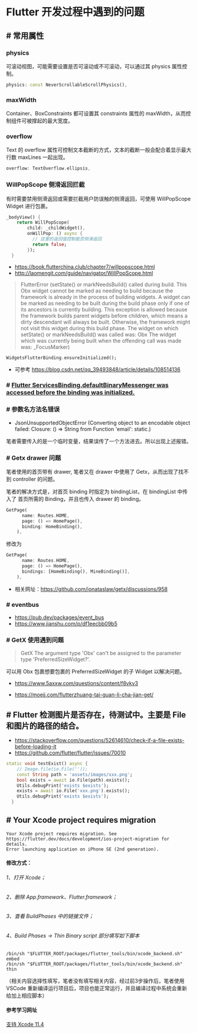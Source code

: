 # Flutter 开发过程中遇到的问题

## # 常用属性
### physics
可滚动视图，可能需要设置是否可滚动或不可滚动，可以通过其 physics 属性控制。
```dart
physics: const NeverScrollableScrollPhysics(),
```
### maxWidth
Container、BoxConstraints 都可设置其 constraints 属性的 maxWidth，从而控制组件可被撑起的最大宽度。

### overflow
Text 的 overflow 属性可控制文本截断的方式，文本的截断一般会配合着显示最大行数 maxLines 一起出现。
```dart
overflow: TextOverflow.ellipsis,
```

### WillPopScope 侧滑返回拦截

有时需要禁用侧滑返回或需要拦截用户防误触的侧滑返回，可使用 WillPopScope Widget 进行包裹。

```dart
_bodyView() {
    return WillPopScope(
        child: _childWidget(),
        onWillPop: () async {
          // 这里的返回值控制能否侧滑返回
          return false;
        });
  }
```

- https://book.flutterchina.club/chapter7/willpopscope.html
- http://laomengit.com/guide/navigator/WillPopScope.html




> FlutterError (setState() or markNeedsBuild() called during build. This Obx widget cannot be marked as needing to build because the framework is already in the process of building widgets. A widget can be marked as needing to be built during the build phase only if one of its ancestors is currently building. This exception is allowed because the framework builds parent widgets before children, which means a dirty descendant will always be built. Otherwise, the framework might not visit this widget during this build phase. The widget on which setState() or markNeedsBuild() was called was:  Obx The widget which was currently being built when the offending call was made was:  _FocusMarker)

```dart
WidgetsFlutterBinding.ensureInitialized();
```

- 可参考 https://blog.csdn.net/qq_39493848/article/details/108514136

### # [Flutter ServicesBinding.defaultBinaryMessenger was accessed before the binding was initialized.](https://blog.csdn.net/yechaoa/article/details/103599699)

### # 参数名方法名错误

- JsonUnsupportedObjectError (Converting object to an encodable object failed: Closure: () => String from Function 'email': static.)

笔者需要传入的是一个临时变量，结果误传了一个方法进去。所以出现上述报错。

### # Getx drawer 问题

笔者使用的首页带有 drawer,  笔者又在 drawer 中使用了 Getx，从而出现了找不到 controller 的问题。

笔者的解决方式是，对首页 binding 时指定为 bindingList，在 bindingList 中传入了 首页所需的 Binding，并且也传入 drawer 的 binding。

```dart
GetPage(
      name: Routes.HOME,
      page: () => HomePage(),
      binding: HomeBinding(),
    ),
```

修改为

```dart
GetPage(
      name: Routes.HOME,
      page: () => HomePage(),
      bindings: [HomeBinding(), MineBinding()],
    ),
```

- 相关网址：https://github.com/jonataslaw/getx/discussions/958

### # eventbus

- https://pub.dev/packages/event_bus
- https://www.jianshu.com/p/df1eecbb09b5



### # GetX 使用遇到问题

> GetX The argument type 'Obx' can't be assigned to the parameter type 'PreferredSizeWidget?'.

可以用 Obx 包裹想要包裹的 PreferredSizeWidget 的子 Widget 以解决问题。

- https://www.5axxw.com/questions/content/f8vkv3

- https://moejj.com/flutterzhuang-tai-guan-li-cha-jian-get/

## # Flutter 检测图片是否存在，待测试中。主要是 File 和图片的路径的结合。

- https://stackoverflow.com/questions/52614610/check-if-a-file-exists-before-loading-it
- https://github.com/flutter/flutter/issues/70010


```dart
static void testExist() async {
    // Image.file(io.File(''));
    const String path = 'assets/images/xxx.png';
    bool exists = await io.File(path).exists();
    Utils.debugPrint('exists $exists');
    exists = await io.File('xxx.png').exists();
    Utils.debugPrint('exists $exists');
  }
```

## # Your Xcode project requires migration

```
Your Xcode project requires migration. See  
https://flutter.dev/docs/development/ios-project-migration for details.
Error launching application on iPhone SE (2nd generation).
```

#### 修改方式：
###### 1、打开 Xcode；
###### 2、删除 App.framework、Flutter.framework；
###### 3、查看 BuildPhases 中的链接文件；
###### 4、Build Phases -> Thin Binary script 部分填写如下脚本

```shell
/bin/sh "$FLUTTER_ROOT/packages/flutter_tools/bin/xcode_backend.sh" embed
/bin/sh "$FLUTTER_ROOT/packages/flutter_tools/bin/xcode_backend.sh" thin
```

（相关内容选择性填写，笔者没有填写相关内容，经过前3步操作后，笔者使用 VSCode 重新编译运行项目后，项目也能正常运行，并且编译过程中系统会重新给加上相应脚本）

#### 参考学习网址

[支持 Xcode 11.4](https://flutter.cn/docs/development/ios-project-migration)

